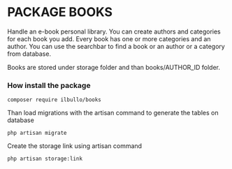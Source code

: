 # PACKAGE BOOKS

Handle an e-book personal library. 
You can create authors and categories for each book you add. 
Every book has one or more categories and an author. 
You can use the searchbar to find a book or an author or a category from database. 

Books are stored under storage folder and than books/AUTHOR_ID folder.

### How install the package

`composer require ilbullo/books`

Than load migrations with the artisan command to generate the tables on database

`php artisan migrate`

Create the storage link using artisan command

`php artisan storage:link`
